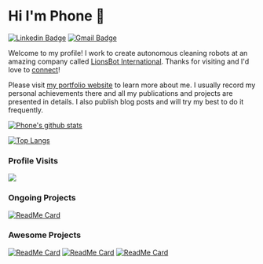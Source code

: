 # Hi I'm Phone 👋

[![Linkedin Badge](https://img.shields.io/badge/-phonethihakyaw-blue?style=flat&logo=Linkedin&logoColor=white&link=https://www.linkedin.com/in/mlsdpk/)](https://www.linkedin.com/in/mlsdpk/)
[![Gmail Badge](https://img.shields.io/badge/-mlsdphonethk-c14438?style=flat&logo=Gmail&logoColor=white&link=mailto:mlsdphonethk@gmail.com)](mailto:mlsdphonethk@gmail.com)

Welcome to my profile! I work to create autonomous cleaning robots at an amazing company called [LionsBot International](https://www.lionsbot.com). Thanks for visiting and I'd love to [connect](https://www.linkedin.com/in/mlsdpk/)!

Please visit [my portfolio website](https://www.phonethk.com) to learn more about me. I usually record my personal achievements there and all my publications and projects are presented in details. I also publish blog posts and will try my best to do it frequently.

[![Phone's github stats](https://github-readme-stats.vercel.app/api?username=mlsdpk&include_all_commits=true)](https://github.com/mlsdpk/)

[![Top Langs](https://github-readme-stats.vercel.app/api/top-langs/?username=mlsdpk&hide=jupyter%20notebook,emberscript,html,scss&layout=compact)](https://github.com/mlsdpk/)

### Profile Visits

![](https://komarev.com/ghpvc/?username=mlsdpk)

### Ongoing Projects

[![ReadMe Card](https://github-readme-stats.vercel.app/api/pin/?username=mlsdpk&repo=autograd)](https://github.com/mlsdpk/autograd)

### Awesome Projects

[![ReadMe Card](https://github-readme-stats.vercel.app/api/pin/?username=mlsdpk&repo=ompl_2d_rviz_visualizer)](https://github.com/mlsdpk/ompl_2d_rviz_visualizer)
[![ReadMe Card](https://github-readme-stats.vercel.app/api/pin/?username=mlsdpk&repo=smooth_local_planner)](https://github.com/mlsdpk/smooth_local_planner)
[![ReadMe Card](https://github-readme-stats.vercel.app/api/pin/?username=mlsdpk&repo=path-finding-visualizer)](https://github.com/mlsdpk/path-finding-visualizer)
